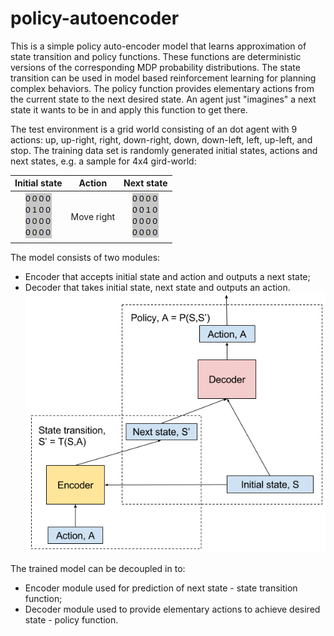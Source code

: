 # policy-autoencoder

This is a simple policy auto-encoder model that learns approximation of state transition and policy functions. These functions are deterministic versions of the corresponding MDP probability distributions. The state transition can be used in model based reinforcement learning for planning complex behaviors. The policy function provides elementary actions from the current state to the next desired state. An agent just "imagines" a next state it wants to be in and apply this function to get there. 
 
The test environment is a grid world consisting of an dot agent with 9 actions: up, up-right, right, down-right, down,  down-left, left, up-left, and stop. The training data set is randomly generated initial states, actions and next states, e.g. a sample for 4x4 gird-world: 

Initial state|Action|Next state 
:---:|:---:|:---:
![alt tag](initial_state.png)|Move right|![alt tag](next_state.png)

The model consists of two modules: 
- Encoder that accepts initial state and action and outputs a next state; 
- Decoder that takes initial state, next state and outputs an action.
![alt tag](model.png)

The trained model can be decoupled in to: 
- Encoder module used for prediction of next state - state transition function; 
- Decoder module  used to provide elementary actions to achieve desired state - policy function. 

